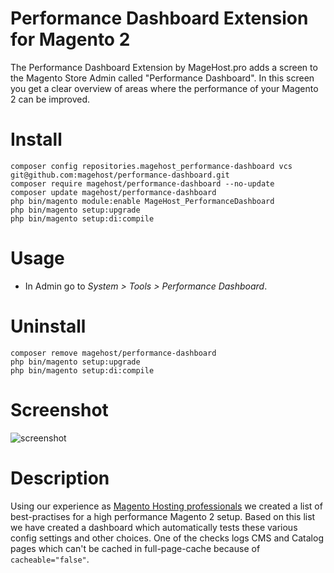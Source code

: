 Performance Dashboard Extension for Magento 2
=====================

The Performance Dashboard Extension by MageHost.pro adds a screen to the Magento Store Admin called "Performance Dashboard". In this screen you get a clear overview of areas where the performance of your Magento 2 can be improved.

# Install #

```
composer config repositories.magehost_performance-dashboard vcs git@github.com:magehost/performance-dashboard.git
composer require magehost/performance-dashboard --no-update
composer update magehost/performance-dashboard
php bin/magento module:enable MageHost_PerformanceDashboard
php bin/magento setup:upgrade
php bin/magento setup:di:compile
```

# Usage #

* In Admin go to _System > Tools > Performance Dashboard_.

# Uninstall #
```
composer remove magehost/performance-dashboard
php bin/magento setup:upgrade
php bin/magento setup:di:compile
```

# Screenshot #
![screenshot](https://raw.githubusercontent.com/magehost/performance-dashboard/master/doc/screenshot.png)

# Description #
Using our experience as [Magento Hosting professionals](https://magehost.pro) we created a list of best-practises for a high performance Magento 2 setup.
Based on this list we have created a dashboard which automatically tests these various config settings and other choices.
One of the checks logs CMS and Catalog pages which can't be cached in full-page-cache because of `cacheable="false"`.
